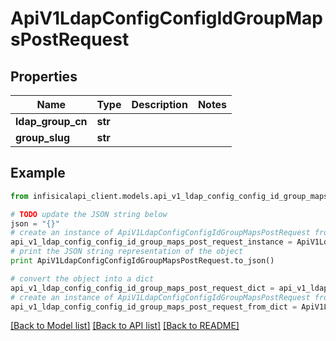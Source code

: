 # ApiV1LdapConfigConfigIdGroupMapsPostRequest


## Properties
Name | Type | Description | Notes
------------ | ------------- | ------------- | -------------
**ldap_group_cn** | **str** |  | 
**group_slug** | **str** |  | 

## Example

```python
from infisicalapi_client.models.api_v1_ldap_config_config_id_group_maps_post_request import ApiV1LdapConfigConfigIdGroupMapsPostRequest

# TODO update the JSON string below
json = "{}"
# create an instance of ApiV1LdapConfigConfigIdGroupMapsPostRequest from a JSON string
api_v1_ldap_config_config_id_group_maps_post_request_instance = ApiV1LdapConfigConfigIdGroupMapsPostRequest.from_json(json)
# print the JSON string representation of the object
print ApiV1LdapConfigConfigIdGroupMapsPostRequest.to_json()

# convert the object into a dict
api_v1_ldap_config_config_id_group_maps_post_request_dict = api_v1_ldap_config_config_id_group_maps_post_request_instance.to_dict()
# create an instance of ApiV1LdapConfigConfigIdGroupMapsPostRequest from a dict
api_v1_ldap_config_config_id_group_maps_post_request_from_dict = ApiV1LdapConfigConfigIdGroupMapsPostRequest.from_dict(api_v1_ldap_config_config_id_group_maps_post_request_dict)
```
[[Back to Model list]](../README.md#documentation-for-models) [[Back to API list]](../README.md#documentation-for-api-endpoints) [[Back to README]](../README.md)


